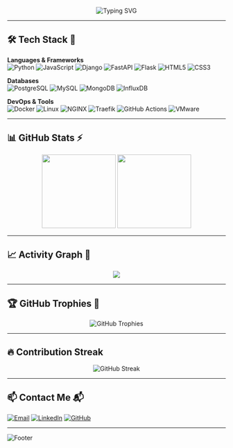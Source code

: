 <!-- Encabezado animado con efecto neón y typing -->
<p align="center">
  <img src="https://readme-typing-svg.herokuapp.com?font=Fira+Code&weight=500&size=28&pause=1000&color=00F0FF&center=true&vCenter=true&width=800&lines=Hi%2C+I'm+Heiner+Enis+👋;💻+Full+Stack+Developer;🐍+Python+%7C+Django+%7C+FastAPI;⚡+Clean+%26+Scalable+Code;🚀+Always+learning%2C+always+building" alt="Typing SVG" />
</p>

---

## 🛠️ Tech Stack 🚀

**Languages & Frameworks**  
![Python](https://img.shields.io/badge/Python-00F0FF?style=for-the-badge&logo=python&logoColor=white)
![JavaScript](https://img.shields.io/badge/JavaScript-FFD700?style=for-the-badge&logo=javascript&logoColor=black)
![Django](https://img.shields.io/badge/Django-32CD32?style=for-the-badge&logo=django&logoColor=white)
![FastAPI](https://img.shields.io/badge/FastAPI-2E8B57?style=for-the-badge&logo=fastapi&logoColor=white)
![Flask](https://img.shields.io/badge/Flask-808080?style=for-the-badge&logo=flask&logoColor=white)
![HTML5](https://img.shields.io/badge/HTML5-FF4500?style=for-the-badge&logo=html5&logoColor=white)
![CSS3](https://img.shields.io/badge/CSS3-1E90FF?style=for-the-badge&logo=css3&logoColor=white)

**Databases**  
![PostgreSQL](https://img.shields.io/badge/PostgreSQL-4B0082?style=for-the-badge&logo=postgresql&logoColor=white)
![MySQL](https://img.shields.io/badge/MySQL-FFA500?style=for-the-badge&logo=mysql&logoColor=white)
![MongoDB](https://img.shields.io/badge/MongoDB-00FF7F?style=for-the-badge&logo=mongodb&logoColor=white)
![InfluxDB](https://img.shields.io/badge/InfluxDB-9400D3?style=for-the-badge&logo=influxdb&logoColor=white)

**DevOps & Tools**  
![Docker](https://img.shields.io/badge/Docker-1E90FF?style=for-the-badge&logo=docker&logoColor=white)
![Linux](https://img.shields.io/badge/Linux-FFD700?style=for-the-badge&logo=linux&logoColor=black)
![NGINX](https://img.shields.io/badge/NGINX-00FF7F?style=for-the-badge&logo=nginx&logoColor=white)
![Traefik](https://img.shields.io/badge/Traefik-FF1493?style=for-the-badge&logo=traefik&logoColor=white)
![GitHub Actions](https://img.shields.io/badge/GitHub%20Actions-8A2BE2?style=for-the-badge&logo=github-actions&logoColor=white)
![VMware](https://img.shields.io/badge/VMware-FF4500?style=for-the-badge&logo=vmware&logoColor=white)

---

## 📊 GitHub Stats ⚡
<p align="center">
  <img height="170" src="https://github-readme-stats.vercel.app/api?username=HeinerAlejandro&show_icons=true&theme=radical&count_private=true" />
  <img height="170" src="https://github-readme-stats.vercel.app/api/top-langs/?username=HeinerAlejandro&layout=compact&theme=radical" />
</p>

---

## 📈 Activity Graph 📅
<p align="center">
  <img src="https://github-readme-activity-graph.vercel.app/graph?username=HeinerAlejandro&theme=high-contrast&hide_border=true" />
</p>

---

## 🏆 GitHub Trophies 🥇
<p align="center">
  <img src="https://github-profile-trophy.vercel.app/?username=HeinerAlejandro&theme=tokyonight&no-frame=true&row=1&column=6" alt="GitHub Trophies" />
</p>

---

## 🔥 Contribution Streak
<p align="center">
  <img src="https://streak-stats.demolab.com?user=HeinerAlejandro&theme=tokyonight&hide_border=true" alt="GitHub Streak" />
</p>

---

## 📫 Contact Me 📬
[![Email](https://img.shields.io/badge/Email-heiner.enis%40gmail.com-FF1493?style=for-the-badge&logo=gmail&logoColor=white)](mailto:heiner.enis@gmail.com)
[![LinkedIn](https://img.shields.io/badge/LinkedIn-Heiner_Enis-1E90FF?style=for-the-badge&logo=linkedin)](https://www.linkedin.com/in/heiner-enis/)
[![GitHub](https://img.shields.io/badge/GitHub-HeinerAlejandro-FFD700?style=for-the-badge&logo=github)](https://github.com/HeinerAlejandro)

---

![Footer](https://capsule-render.vercel.app/api?type=waving&color=0:111111,100:0D0D0D&height=120&section=footer)
